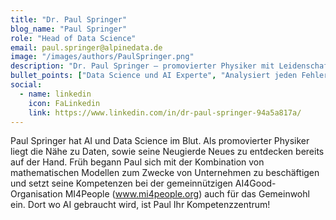 ```yaml
---
title: "Dr. Paul Springer"
blog_name: "Paul Springer" 
role: "Head of Data Science"
email: paul.springer@alpinedata.de
image: "/images/authors/PaulSpringer.png"
description: "Dr. Paul Springer – promovierter Physiker mit Leidenschaft für AI & Data Science. Er bringt datengetriebene Innovationen voran – auch für das Gemeinwohl."
bullet_points: ["Data Science und AI Experte", "Analysiert jeden Fehler bis zur Wurzel des Problems", "Langjährige Führungserfahrung in Projekten, als auch intern", "Digging deep - nicht nur into Data, sondern auch mit Gummistiefeln in den Festivalmatsch"]
social:
  - name: linkedin
    icon: FaLinkedin
    link: https://www.linkedin.com/in/dr-paul-springer-94a5a817a/
---
```


Paul Springer hat AI und Data Science im Blut. Als promovierter Physiker liegt die Nähe zu Daten, sowie seine Neugierde Neues zu entdecken bereits auf der Hand. Früh begann Paul sich mit der Kombination von mathematischen Modellen zum Zwecke von Unternehmen zu beschäftigen und setzt seine Kompetenzen bei der gemeinnützigen AI4Good-Organisation MI4People (www.mi4people.org) auch für das Gemeinwohl ein. Dort wo AI gebraucht wird, ist Paul Ihr Kompetenzzentrum!
